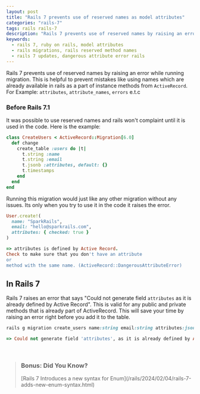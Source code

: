 ```yaml
---
layout: post
title: "Rails 7 prevents use of reserved names as model attributes"
categories: "rails-7"
tags: rails rails-7
description: "Rails 7 prevents use of reserved names by raising an error while running migration. This is helpful to prevent mistakes like using names which are already available in rails"
keywords:
  - rails 7, ruby on rails, model attributes
  - rails migrations, rails reserved method names
  - rails 7 updates, dangerous attribute error rails 
---
```


Rails 7 prevents use of reserved names by raising an error while running migration. This is helpful to prevent mistakes like using names which are already available in rails as a part of instance methods from `ActiveRecord`. For Example: `attributes`, `attribute_names`, `errors` e.t.c

### Before Rails 7.1

It was possible to use reserved names and rails won't complaint until it is used in the code. Here is the example:

```ruby
class CreateUsers < ActiveRecord::Migration[6.0]
  def change
    create_table :users do |t|
      t.string :name
      t.string :email
      t.jsonb :attributes, default: {}
      t.timestamps
    end
  end
end
```

Running this migration would just like any other migration without any issues. Its only when you try to use it in the code it raises the error.

```ruby
User.create!(
  name: "SparkRails",
  email: "hello@sparkrails.com",
  attributes: { checked: true }
)

=> attributes is defined by Active Record. 
Check to make sure that you don't have an attribute 
or 
method with the same name. (ActiveRecord::DangerousAttributeError)
```

## In Rails 7

Rails 7 raises an error that says "Could not generate field `attributes` as it is already defined by Active Record". This is valid for any public and private methods that is already part of ActiveRecord. This will save your time by raising an error right before you add it to the table.

```ruby
rails g migration create_users name:string email:string attributes:jsonb

=> Could not generate field 'attributes', as it is already defined by Active Record.
```
<br/>

>
> ### Bonus: Did You Know?
> <base target="_blank"> [Rails 7 Introduces a new syntax for Enum](/rails/2024/02/04/rails-7-adds-new-enum-syntax.html)
